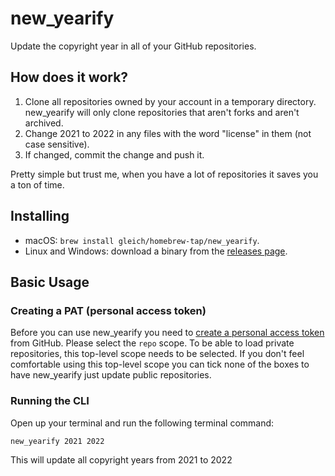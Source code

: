 # new_yearify

Update the copyright year in all of your GitHub repositories.

## How does it work?

1. Clone all repositories owned by your account in a temporary directory. new_yearify will only clone repositories that aren't forks and aren't archived.
2. Change 2021 to 2022 in any files with the word "license" in them (not case sensitive).
3. If changed, commit the change and push it.

Pretty simple but trust me, when you have a lot of repositories it saves you a ton of time.

## Installing

- macOS: `brew install gleich/homebrew-tap/new_yearify`.
- Linux and Windows: download a binary from the [releases page](https://github.com/gleich/new_yearify/releases/latest).

## Basic Usage

### Creating a PAT (personal access token)

Before you can use new_yearify you need to [create a personal access token](https://github.com/settings/tokens/new) from GitHub. Please select the `repo` scope. To be able to load private repositories, this top-level scope needs to be selected. If you don't feel comfortable using this top-level scope you can tick none of the boxes to have new_yearify just update public repositories.

### Running the CLI

Open up your terminal and run the following terminal command:

```bash
new_yearify 2021 2022
```

This will update all copyright years from 2021 to 2022
